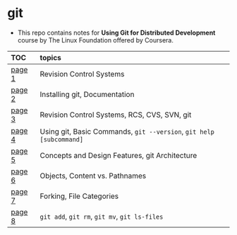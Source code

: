 # git
- This repo contains notes for **Using Git for Distributed Development** course by The Linux Foundation offered by Coursera. 

| TOC                           |  topics |
|:------------------------------|:--------|
| [page 1](./pages/page_1.md)   | Revision Control Systems                                            |
| [page 2](./pages/page_2.md)   | Installing git, Documentation                                       |
| [page 3](./pages/page_3.md)   | Revision Control Systems, RCS, CVS, SVN, git                        |
| [page 4](./pages/page_4.md)   | Using git, Basic Commands, `git --version`, `git help [subcommand]` |
| [page 5](./pages/page_5.md)   | Concepts and Design Features, git Architecture                      |
| [page 6](./pages/page_6.md)   | Objects, Content vs. Pathnames                                      |
| [page 7](./pages/page_7.md)   | Forking, File Categories                                            |
| [page 8](./pages/page_8.md)   | `git add`, `git rm`, `git mv`, `git ls-files`                       |
